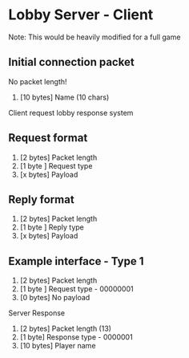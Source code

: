 # Lobby Server - Client
Note: This would be heavily modified for a full game

## Initial connection packet
No packet length!
1. [10 bytes] Name (10 chars)

Client request lobby response system

## Request format
1. [2 bytes] Packet length
2. [1 byte ] Request type
3. [x bytes] Payload

## Reply format
1. [2 bytes] Packet length
2. [1 byte ] Reply type
3. [x bytes] Payload

## Example interface - Type 1
1. [2 bytes] Packet length
2. [1 byte ] Request type - 00000001
3. [0 bytes] No payload

Server Response

1. [2 bytes] Packet length (13)
2. [1 byte] Response type - 0000001
3. [10 bytes] Player name